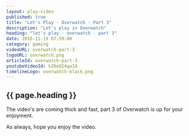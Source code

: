 ```yaml
---
layout: play-video
published: true
title: "Let's Play - Overwatch - Part 3"
description: "Let's play in Overwatch"
heading: "let's play - overwatch - part 3"
date: 2016-11-19 07:59:00
category: gaming
videoURL: overwatch-part-3
logoURL: overwatch.png
articleId: overwatch-part-3
youtubeVideoId: kZ6e8I4qaIA
timelineLogo: overwatch-black.png
---
```


## {{ page.heading }}

<p>The video's are coming thick and fast, part 3 of Overwatch is up for your enjoyment.</p>

<p>As always, hope you enjoy the video.</p>